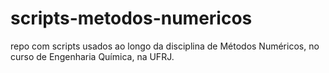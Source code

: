 # scripts-metodos-numericos
repo com scripts usados ao longo da disciplina de Métodos Numéricos, no curso de Engenharia Química, na UFRJ.
